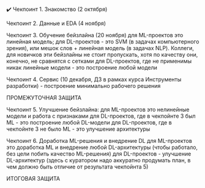✔️ Чекпоинт 1. Знакомство (2 октября)

Чекпоинт 2. Данные и EDA (4 ноября)

Чекпоинт 3. Обучение бейзлайна (20 ноября)
  для ML-проектов это линейная модель; 
   для DL-проектов - это SVM (в задачах компьютерного зрения), или мешок слов + линейная модель (в задачах NLP). Коллеги, для новичков эти бейзлайны не стоит пропускать, хотя по качеству они, конечно, не сравнятся с сетками
  для DL-проектов, где не применимы никак линейные модели - это построение любой модели

Чекпоинт 4. Сервис (10 декабря, ДЗ в рамках курса Инструменты разработки) - построение минимально рабочего решения

ПРОМЕЖУТОЧНАЯ ЗАЩИТА

Чекпоинт 5. Улучшение бейзлайна:
  для ML-проектов это нелинейные модели и работа с признаками 
  для DL-проектов, где в чекпойнте 3 был ML - это построение любой DL-модели
  для DL-проектов, где в чекпойнте 3 не было ML - это улучшение архитектуры

Чекпоинт 6. Доработка ML-решения и внедрение DL
  для ML-проектов это доработка ML и внедрение любой DL-архитектуры (чтобы работало, без цели побить качество ML-решения)
  для DL-проектов - улучшение DL-архитектур (здесь с куратором надо аккуратно продумать план, в чем должно быть отличие от результата чекпойнта 5)
 
ИТОГОВАЯ ЗАЩИТА